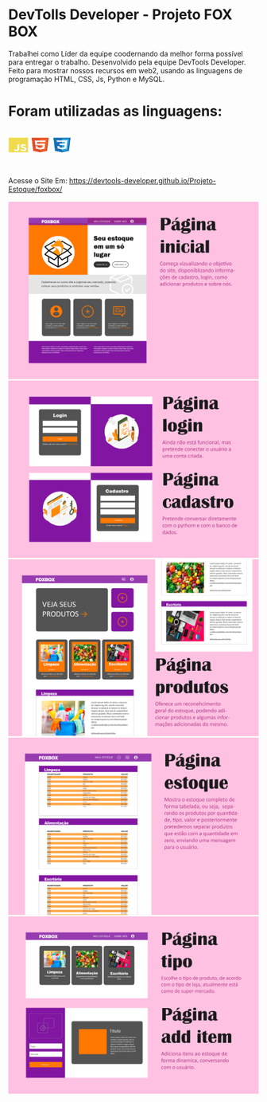 # DevTolls Developer - Projeto FOX BOX
Trabalhei como Líder da equipe coodernando da melhor forma possível para entregar o trabalho. Desenvolvido pela equipe DevTools Developer. Feito para mostrar nossos recursos em web2, usando as linguagens de programação HTML, CSS, Js, Python e MySQL.<br>
# Foram utilizadas as linguagens:

 <div style="display: inline_block"><br>
    <img align="center" alt="vi-Js" height="30" width="40" src="https://raw.githubusercontent.com/devicons/devicon/master/icons/javascript/javascript-plain.svg">
    <img align="center" alt="vi-HTML" height="30" width="40" src="https://raw.githubusercontent.com/devicons/devicon/master/icons/html5/html5-original.svg">
    <img align="center" alt="vi-CSS" height="30" width="40" src="https://raw.githubusercontent.com/devicons/devicon/master/icons/css3/css3-original.svg">
  </div>

<br><br>
Acesse o Site Em: <a href="https://devtools-developer.github.io/Projeto-Estoque/foxbox/">https://devtools-developer.github.io/Projeto-Estoque/foxbox/</a><br><br>
<img src="./img/2.png">
<img src="./img/3.png">
<img src="./img/4.png">
<img src="./img/5.png">
<img src="./img/6.png">

